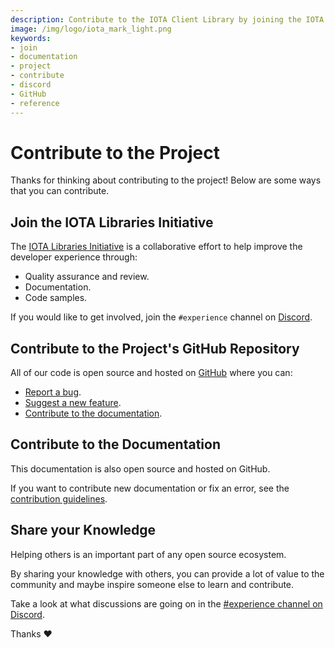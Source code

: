 ```yaml
---
description: Contribute to the IOTA Client Library by joining the IOTA Libraries Initiative, contributing to the official GitHub repository, or sharing your knowledge on Discord.  
image: /img/logo/iota_mark_light.png
keywords:
- join
- documentation
- project
- contribute
- discord
- GitHub
- reference
---
```

# Contribute to the Project

Thanks for thinking about contributing to the project! Below are some ways that you can contribute.

## Join the IOTA Libraries Initiative

The [IOTA Libraries Initiative](https://github.com/iota-community/X-Team_IOTA_Streams) is a collaborative effort to help improve the developer experience through:

- Quality assurance and review.
- Documentation.
- Code samples.

If you would like to get involved, join the `#experience` channel on [Discord](https://discord.com/channels/397872799483428865/701857063923351582).

## Contribute to the Project's GitHub Repository

All of our code is open source and hosted on [GitHub](https://github.com/iotaledger/streams) where you can:

- [Report a bug](https://github.com/iotaledger/streams/issues/new/choose).
- [Suggest a new feature](https://github.com/iotaledger/streams/issues/new/choose).
- [Contribute to the documentation](https://github.com/iotaledger/documentation/blob/develop/.github/CONTRIBUTING.md).

## Contribute to the Documentation

This documentation is also open source and hosted on GitHub.

If you want to contribute new documentation or fix an error, see the [contribution guidelines](https://github.com/iotaledger/documentation/blob/develop/.github/CONTRIBUTING.md).

## Share your Knowledge

Helping others is an important part of any open source ecosystem.

By sharing your knowledge with others, you can provide a lot of value to the community and maybe inspire someone else to learn and contribute.

Take a look at what discussions are going on in the [#experience channel on Discord](https://discord.com/channels/397872799483428865/701857063923351582).

Thanks :heart: